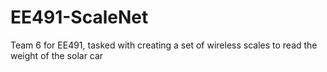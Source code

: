 # EE491-ScaleNet
Team 6 for EE491, tasked with creating a set of wireless scales to read the weight of the solar car
